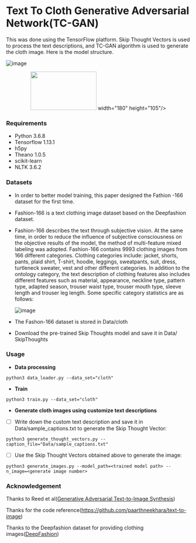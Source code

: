 # Text To Cloth Generative Adversarial Network(TC-GAN)

This was done using the TensorFlow platform. Skip Thought Vectors is used to process the text descriptions, and TC-GAN algorithm is used to generate the cloth image. Here is the model structure.

![image](https://github.com/DongZhaoXiong/Text-to-Cloth-GAN/blob/main/TC-GAN%20network.png)
<div align=center>
<img src="https://github.com/DongZhaoXiong/Text-to-Cloth-GAN/blob/main/TC-GAN%20network.png" width="180" height="105"> width="180" height="105"/>
</div>


### Requirements

- Python 3.6.8
- Tensorflow 1.13.1
- h5py
- Theano 1.0.5
- scikit-learn 
- NLTK 3.6.2

### Datasets

- In order to better model training, this paper designed the Fathion -166 dataset for the first time.

- Fashion-166 is a text clothing image dataset based on the Deepfashion dataset.

- Fashion-166 describes the text through subjective vision. At the same time, in order to reduce the influence of subjective consciousness on the objective results of the model, the method of multi-feature mixed labeling was adopted. Fashion-166 contains 9993 clothing images from 166 different categories. Clothing categories include: jacket, shorts, pants, plaid shirt, T-shirt, hoodie, leggings, sweatpants, suit, dress, turtleneck sweater, vest and other different categories. In addition to the ontology category, the text description of clothing features also includes different features such as material, appearance, neckline type, pattern type, adapted season, trouser waist type, trouser mouth type, sleeve length and trouser leg length. Some specific category statistics are as follows:

  ![image](https://github.com/DongZhaoXiong/Text-to-Cloth-GAN/blob/main/Fashion-166(part).png)

- The Fashon-166 dataset is stored in Data/cloth

- Download the pre-trained Skip Thoughts model and save it in Data/ SkipThoughts

### Usage

- **Data processing**

~~~
python3 data_loader.py --data_set="cloth"
~~~

- **Train**

~~~
python3 train.py --data_set="cloth"
~~~

- **Generate cloth images using customize text descriptions**

- [ ] Write down the custom text description and save it in Data/sample_captions.txt to generate the Skip Thought Vector:

~~~
python3 generate_thought_vectors.py --caption_file="Data/sample_captions.txt"
~~~

- [ ] Use the Skip Thought Vectors obtained above to generate the image:

~~~
python3 generate_images.py --model_path=<trained model path> --n_image=<generate image number>
~~~

### Acknowledgement

Thanks to Reed et al([Generative Adversarial Text-to-Image Synthesis](http://arxiv.org/abs/1605.05396))

Thanks for the code reference(https://github.com/paarthneekhara/text-to-image)

Thanks to the Deepfashion dataset for providing clothing images([DeepFashion](https://openaccess.thecvf.com/content_cvpr_2016/html/Liu_DeepFashion_Powering_Robust_CVPR_2016_paper.html))



